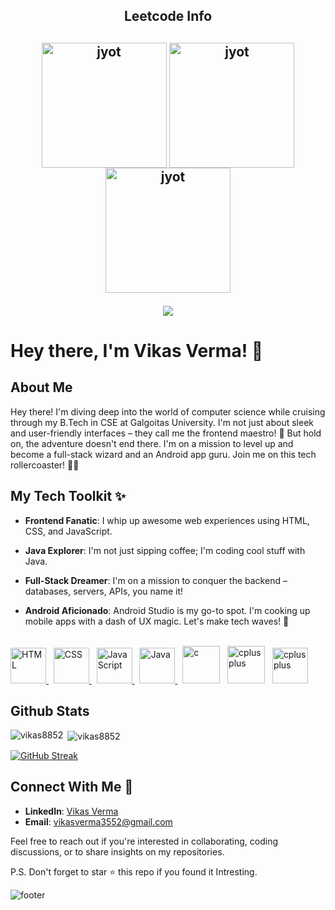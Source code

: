 <h2 align="center">Leetcode Info<h2>  
<p align="center">
   <a href="https://leetcode.com/vikas_333/" target="_blank"><img align="center" src="https://assets.leetcode.com/static_assets/marketing/2024-200.gif" alt="jyot" height="200" width="200" /></a>
  <a href="https://leetcode.com/vikas_333/" target="_blank"><img align="center" src="https://assets.leetcode.com/static_assets/marketing/2024-100-new.gif" alt="jyot" height="200" width="200" /></a>
  <a href="https://leetcode.com/vikas_333/" target="_blank"><img align="center" src="https://assets.leetcode.com/static_assets/marketing/2024-50.gif" alt="jyot" height="200" width="200" /></a>
   
</p>
<p align="center">

  <img  align=top flex-grow=1 src="https://leetcard.jacoblin.cool/vikas_333?theme=dark&font=Nunito&ext=heatmap" />  
</p>

  
# Hey there, I'm Vikas Verma! 👋

## About Me

Hey there! I'm diving deep into the world of computer science while cruising through my B.Tech in CSE at Galgoitas University. I'm not just about sleek and user-friendly interfaces – they call me the frontend maestro! 🎨 But hold on, the adventure doesn't end there. I'm on a mission to level up and become a full-stack wizard and an Android app guru. Join me on this tech rollercoaster! 🧙‍♂️

## My Tech Toolkit ✨

- **Frontend Fanatic**: I whip up awesome web experiences using HTML, CSS, and JavaScript.

- **Java Explorer**: I'm not just sipping coffee; I'm coding cool stuff with Java.

- **Full-Stack Dreamer**: I'm on a mission to conquer the backend – databases, servers, APIs, you name it!

- **Android Aficionado**: Android Studio is my go-to spot. I'm cooking up mobile apps with a dash of UX magic. Let's make tech waves! 🚀
<br>

<a href="https://developer.mozilla.org/en-US/docs/Web/HTML" target="_blank" rel="noreferrer">
  <img src="https://cdn.jsdelivr.net/gh/devicons/devicon/icons/html5/html5-original.svg" alt="HTML" width="57" height="57" />
</a>
&nbsp; 
<!-- CSS -->
<a href="https://developer.mozilla.org/en-US/docs/Web/CSS" target="_blank" rel="noreferrer">
  <img src="https://cdn.jsdelivr.net/gh/devicons/devicon/icons/css3/css3-original.svg" alt="CSS" width="57" height="57" />
</a>
&nbsp; 
<!-- JavaScript -->
<a href="https://developer.mozilla.org/en-US/docs/Web/JavaScript" target="_blank" rel="noreferrer">
  <img src="https://cdn.jsdelivr.net/gh/devicons/devicon/icons/javascript/javascript-original.svg" alt="JavaScript" width="57" height="57" />
</a>
&nbsp; 
<!-- Java -->
<a href="https://www.java.com/" target="_blank" rel="noreferrer">
  <img src="https://cdn.jsdelivr.net/gh/devicons/devicon/icons/java/java-original.svg" alt="Java" width="57" height="57" />
</a>
 &nbsp;    
<a href="https://en.wikipedia.org/wiki/C_(programming_language)" target="_blank" rel="noreferrer">
          <img src="https://cdn.jsdelivr.net/gh/devicons/devicon/icons/c/c-original.svg" alt="c" width="60" height="60" /></a>
&nbsp; 
<a href="https://en.wikipedia.org/wiki/C%2B%2B" target="_blank" rel="noreferrer"> 
          <img src="https://cdn.jsdelivr.net/gh/devicons/devicon/icons/cplusplus/cplusplus-original.svg" alt="cplusplus" width="60" height="60"/></a>
 &nbsp;          
<a href="https://kotlinlang.org/" target="_blank" rel="noreferrer"> 
          <img src="https://cdn.jsdelivr.net/gh/devicons/devicon/icons/kotlin/kotlin-original.svg" alt="cplusplus" width="57" height="57" /></a>
      

  
## Github Stats 
<p><img align="left" src="https://github-readme-stats.vercel.app/api/top-langs?username=vikas8852&show_icons=true&locale=en&layout=compact&theme=dark" alt="vikas8852" /></p>

<p>&nbsp;<img align="center" src="https://github-readme-stats.vercel.app/api?username=vikas8852&show_icons=true&locale=en&theme=dark" alt="vikas8852" /></p>


[![GitHub Streak](https://github-readme-streak-stats.herokuapp.com/?user=vikas8852&theme=dark)](https://git.io/streak-stats)


## Connect With Me 🚀

- **LinkedIn**: [Vikas Verma](https://www.linkedin.com/in/vikas-verma-7627741b4?utm_source=share&utm_campaign=share_via&utm_content=profile&utm_medium=android_app )
- **Email**: vikasverma3552@gmail.com

Feel free to reach out if you're interested in collaborating, coding discussions, or to share insights on my repositories.

P.S. Don't forget to star ⭐️ this repo if you found it Intresting.

<!---
vikas8852/vikas8852 is a ✨ special ✨ repository because its `README.md` (this file) appears on your GitHub profile.
You can click the Preview link to take a look at your changes.
--->

![footer](https://user-images.githubusercontent.com/10498744/210157572-1fca0242-8af2-46a6-bfa3-666ffd40ebde.svg)
